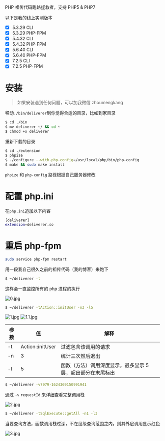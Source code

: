PHP 祖传代码跑路拯救者，支持 PHP5 & PHP7

以下是我的线上实测版本

- [x] 5.3.29 CLI
- [x] 5.3.29 PHP-FPM
- [x] 5.4.32 CLI
- [x] 5.4.32 PHP-FPM
- [x] 5.6.40 CLI
- [x] 5.6.40 PHP-FPM
- [x] 7.2.5 CLI
- [x] 7.2.5 PHP-FPM

# 安装

> 如果安装遇到任何问题，可以加我微信 zhoumengkang

移动`./bin/deliverer`到你觉得合适的目录，比如到家目录

```bash
$ cd ./bin
$ mv deliverer ~/ && cd ~
$ chmod +x deliverer
``` 
重新下载的目录
```bash
$ cd ./extension
$ phpize
$ ./configure --with-php-config=/usr/local/php/bin/php-config
$ make && sudo make install
```

`phpize` 和 `php-config` 路径根据自己服务器修改

# 配置 php.ini
在`php.ini`追加以下内容
```bash
[deliverer]
extension=deliverer.so
```
# 重启 php-fpm
```bash
sudo service php-fpm restart
```

用一段我自己很久之前的祖传代码（我的博客）来跑下
```bash
$ ~/deliverer -t
```
这样会一直监控所有的 php 进程的执行

![0.jpg](https://static.mengkang.net/upload/image/2021/0623/1624420468155102.jpg)


```bash
$ ~/deliverer -tAction::initUser -n3 -l5
```

![1.jpg](https://static.mengkang.net/upload/image/2021/0623/1624420481407372.jpg)
![1.1.jpg](https://static.mengkang.net/upload/image/2021/0623/1624420488305285.jpg)


参数 | 值 | 解释
-----|-----|-----
-t | Action::initUser | 过滤包含该调用的请求
-n | 3 | 统计三次然后退出
-l | 5 | 函数（方法）调用深度显示，最多显示 5 层，超出部分在末尾标出


```bash
$ ~/deliverer -v7979-1624369150991941
```
通过 `-v` `requestId` 来详细查看完整调用栈

![2.jpg](https://static.mengkang.net/upload/image/2021/0623/1624420502378165.jpg)


```bash
$ ~/deliverer -tSqlExecute::getAll -n1 -l3
```

当要查询方法，函数调用栈过深，不在层级查询范围之内，则其外层调用显示红色

![3.jpg](https://static.mengkang.net/upload/image/2021/0623/1624420511944914.jpg)